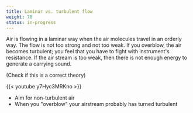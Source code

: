 ```yaml
---
title: Laminar vs. turbulent flow
weight: 70
status: in-progress
---
```


Air is flowing in a laminar way when the air molecules travel in an orderly way. The flow is not too strong and not too weak. If you overblow, the air becomes turbulent; you feel that you have to fight with instrument's resistance. If the air stream is too weak, then there is not enough energy to generate a carrying sound.

(Check if this is a correct theory)

{{< youtube y7Hyc3MRKno >}}

- Aim for non-turbulent air
- When you "overblow" your airstream probably has turned turbulent
